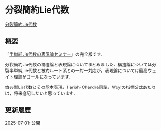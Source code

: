# 分裂簡約Lie代数

[分裂簡約Lie代数](files/split-reductive-lie-algebra_20250701.pdf)

## 概要

「[半単純Lie代数の表現論セミナー](lie-algebra-seminar.md)」の完全版です．

分裂簡約Lie代数の構造論と表現論についてまとめました．構造論については分裂半単純Lie代数と被約ルート系との一対一対応が，表現論については最高ウェイト理論がゴールになっています．

古典型Lie代数とその基本表現，Harish-Chandra同型，Weylの指標公式あたりは，将来追記したいと思っています．

## 更新履歴

2025-07-01: 公開
